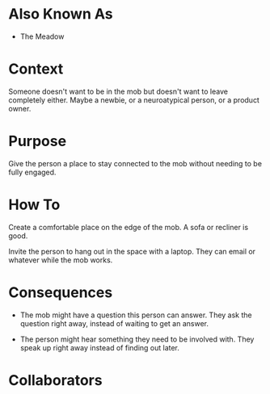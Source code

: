 # Also Known As

- The Meadow

# Context

Someone doesn't want to be in the mob but doesn't want to leave completely either. Maybe a newbie, or a neuroatypical person, or a product owner.

# Purpose

Give the person a place to stay connected to the mob without needing to be fully engaged.

# How To

Create a comfortable place on the edge of the mob. A sofa or recliner is good. 

Invite the person to hang out in the space with a laptop. They can email or whatever while the mob works. 

# Consequences

- The mob might have a question this person can answer. They ask the question right away, instead of waiting to get an answer.

- The person might hear something they need to be involved with. They speak up right away instead of finding out later.

# Collaborators

